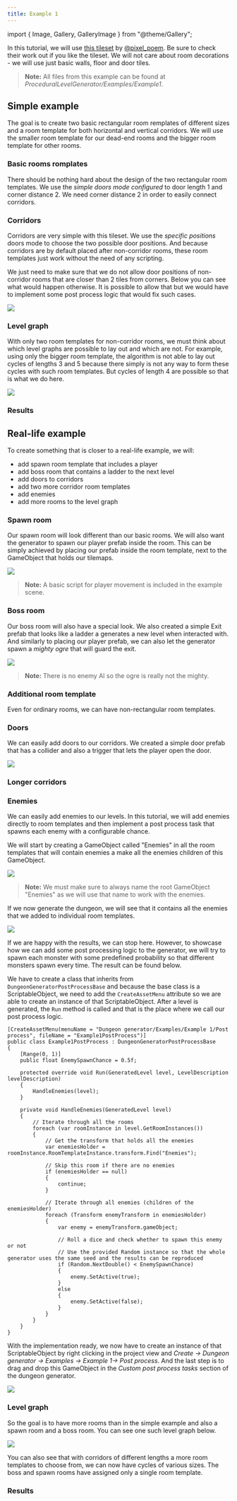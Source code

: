 ```yaml
---
title: Example 1
---
```


import { Image, Gallery, GalleryImage } from "@theme/Gallery";

In this tutorial, we will use [this tileset](https://pixel-poem.itch.io/dungeon-assetpuck) by [@pixel_poem](https://twitter.com/pixel_poem). Be sure to check their work out if you like the tileset. We will not care about room decorations - we will use just basic walls, floor and  door tiles. 

<Gallery cols={2} fixedHeight>
    <GalleryImage src="img/v2/examples/example1_result1.png" caption="Simple example" />
    <GalleryImage src="img/v2/examples/example1_result_reallife1.png" caption="Real-life example" />
</Gallery>

> **Note:** All files from this example can be found at *ProceduralLevelGenerator/Examples/Example1*.

## Simple example

The goal is to create two basic rectangular room remplates of different sizes and a room template for both horizontal and vertical corridors. We will use the smaller room template for our dead-end rooms and the bigger room template for other rooms.

### Basic rooms romplates

There should be nothing hard about the design of the two rectangular room templates. We use the *simple doors mode configured* to door length 1 and corner distance 2. We need corner distance 2 in order to easily connect corridors.

<Gallery cols={2} fixedHeight>
    <GalleryImage src="img/v2/examples/example1_room1.png" caption="Bigger room" />
    <GalleryImage src="img/v2/examples/example1_room2.png" caption="Smaller room" />
</Gallery>

### Corridors

Corridors are very simple with this tileset. We use the *specific positions* doors mode to choose the two possible door positions. And because corridors are by default placed after non-corridor rooms, these room templates just work without the need of any scripting.

<Gallery cols={2} fixedHeight>
    <GalleryImage src="img/original/example1_corridor_horizontal.png" caption="Horizontal corridor" />
    <GalleryImage src="img/original/example1_corridor_vertical.png" caption="Vertical corridor" />
</Gallery>

We just need to make sure that we do not allow door positions of non-corridor rooms that are closer than 2 tiles from corners. Below you can see what would happen otherwise. It is possible to allow that but we would have to implement some post process logic that would fix such cases.

<Image src="img/original/example1_wrong_corridor.png" caption="Incorrect corridor connection" />

### Level graph

With only two room templates for non-corridor rooms, we must think about which level graphs are possible to lay out and which are not. For example, using only the bigger room template, the algorithm is not able to lay out cycles of lengths 3 and 5 because there simply is not any way to form these cycles with such room templates. But cycles of length 4 are possible so that is what we do here.

<Image src="img/v2/examples/example1_level_graph1.png" caption="Level graph" />

### Results

<Gallery cols={2} fixedHeight>
    <GalleryImage src="img/v2/examples/example1_result2.png" caption="Example result" />
    <GalleryImage src="img/v2/examples/example1_result3.png" caption="Example result" />
</Gallery>

## Real-life example

To create something that is closer to a real-life example, we will:
- add spawn room template that includes a player
- add boss room that contains a ladder to the next level
- add doors to corridors
- add two more corridor room templates
- add enemies
- add more rooms to the level graph

### Spawn room

Our spawn room will look different than our basic rooms. We will also want the generator to spawn our player prefab inside the room. This can be simply achieved by placing our prefab inside the room template, next to the GameObject that holds our tilemaps.

<Image src="img/v2/examples/example1_spawn.png" caption="Spawn room with player prefab" />

> **Note:** A basic script for player movement is included in the example scene.

### Boss room

Our boss room will also have a special look. We also created a simple Exit prefab that looks like a ladder a generates a new level when interacted with. And similarly to placing our player prefab, we can also let the generator spawn a *mighty ogre* that will guard the exit.

<Image src="img/v2/examples/example1_boss.png" caption="Boss room template with exit prefab" />

> **Note:** There is no enemy AI so the ogre is really not the mighty.

### Additional room template

Even for ordinary rooms, we can have non-rectangular room templates.

<Gallery cols={2} fixedHeight>
    <GalleryImage src="img/original/example1_room3.png" caption="Additional room tempalte" />
</Gallery>

### Doors

We can easily add doors to our corridors. We created a simple door prefab that has a collider and also a trigger that lets the player open the door.

<Image src="img/v2/examples/example1_corridor_doors.png" caption="Corridor with doors" />

### Longer corridors

<Gallery cols={2} fixedHeight>
    <GalleryImage src="img/v2/examples/example1_corridor_horizontal2.png" caption="Longer horizontal corridor" />
    <GalleryImage src="img/v2/examples/example1_corridor_vertical2.png" caption="Longer vertical corridor" />
</Gallery>

### Enemies

We can easily add enemies to our levels. In this tutorial, we will add enemies directly to room templates and then implement a post process task that spawns each enemy with a configurable chance. 

We will start by creating a GameObject called "Enemies" in all the room templates that will contain enemies a make all the enemies children of this GameObject.

<Image src="img/v2/examples/example1/room_with_monsters.png" caption="Enemies added to the room template" />

> **Note:** We must make sure to always name the root GameObject "Enemies" as we will use that name to work with the enemies.

If we now generate the dungeon, we will see that it contains all the enemies that we added to individual room templates.

<Image src="img/v2/examples/example1/dungeon_with_monsters.png" caption="Dungeon with monsters" />

If we are happy with the results, we can stop here. However, to showcase how we can add some post processing logic to the generator, we will try to spawn each monster with some predefined probability so that different monsters spawn every time. The result can be found below.

We have to create a class that inherits from `DungeonGeneratorPostProcessBase` and because the base class is a ScriptableObject, we need to add the `CreateAssetMenu` attribute so we are able to create an instance of that ScriptableObject. After a level is generated, the `Run` method is called and that is the place where we call our post process logic.

    [CreateAssetMenu(menuName = "Dungeon generator/Examples/Example 1/Post process", fileName = "Example1PostProcess")]
    public class Example1PostProcess : DungeonGeneratorPostProcessBase
    {
        [Range(0, 1)]
        public float EnemySpawnChance = 0.5f;

        protected override void Run(GeneratedLevel level, LevelDescription levelDescription)
        { 
            HandleEnemies(level);
        }

        private void HandleEnemies(GeneratedLevel level)
        {
            // Iterate through all the rooms
            foreach (var roomInstance in level.GetRoomInstances())
            {
                // Get the transform that holds all the enemies
                var enemiesHolder = roomInstance.RoomTemplateInstance.transform.Find("Enemies");

                // Skip this room if there are no enemies
                if (enemiesHolder == null)
                {
                    continue;
                }

                // Iterate through all enemies (children of the enemiesHolder)
                foreach (Transform enemyTransform in enemiesHolder)
                {
                    var enemy = enemyTransform.gameObject;

                    // Roll a dice and check whether to spawn this enemy or not
                    // Use the provided Random instance so that the whole generator uses the same seed and the results can be reproduced
                    if (Random.NextDouble() < EnemySpawnChance)
                    {
                        enemy.SetActive(true);
                    }
                    else
                    {
                        enemy.SetActive(false);
                    }
                }
            }
        }
    }

With the implementation ready, we now have to create an instance of that ScriptableObject by right clicking in the project view and *Create -> Dungeon generator -> Examples -> Example 1-> Post process*. And the last step is to drag and drop this GameObject in the *Custom post process tasks* section of the dungeon generator.

<Image src="img/v2/examples/example1/custom_post_process.png" caption="Add the ScriptableObject to the Custom post process tasks array" />

### Level graph

So the goal is to have more rooms than in the simple example and also a spawn room and a boss room. You can see one such level graph below.

<Image src="img/v2/examples/example1_level_graph2.png" caption="Level graph" />

You can also see that with corridors of different lengths a more room templates to choose from, we can now have cycles of various sizes. The boss and spawn rooms have assigned only a single room template.

### Results

<Gallery cols={2} fixedHeight>
    <GalleryImage src="img/v2/examples/example1_result_reallife2.png" caption="Example result" />
    <GalleryImage src="img/v2/examples/example1_result_reallife3.png" caption="Example result" />
    <GalleryImage src="img/v2/examples/example1_result_reallife4.png" caption="Example result with enemies" />
    <GalleryImage src="img/v2/examples/example1_result_reallife5.png" caption="Example result with enemies" />
</Gallery>
